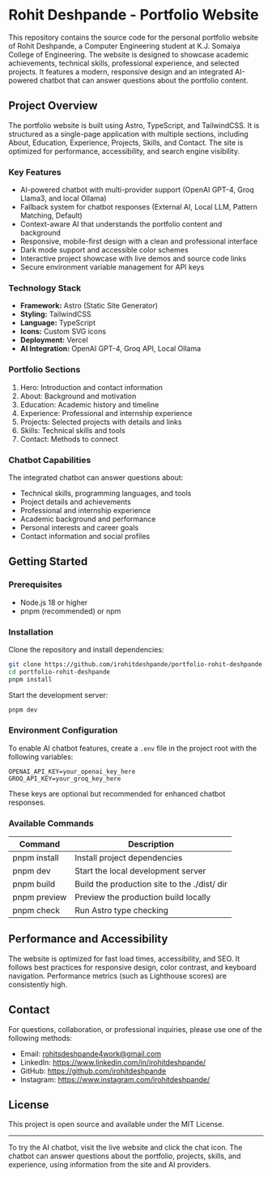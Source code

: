 # Rohit Deshpande - Portfolio Website

This repository contains the source code for the personal portfolio website of Rohit Deshpande, a Computer Engineering student at K.J. Somaiya College of Engineering. The website is designed to showcase academic achievements, technical skills, professional experience, and selected projects. It features a modern, responsive design and an integrated AI-powered chatbot that can answer questions about the portfolio content.

## Project Overview

The portfolio website is built using Astro, TypeScript, and TailwindCSS. It is structured as a single-page application with multiple sections, including About, Education, Experience, Projects, Skills, and Contact. The site is optimized for performance, accessibility, and search engine visibility.

### Key Features

- AI-powered chatbot with multi-provider support (OpenAI GPT-4, Groq Llama3, and local Ollama)
- Fallback system for chatbot responses (External AI, Local LLM, Pattern Matching, Default)
- Context-aware AI that understands the portfolio content and background
- Responsive, mobile-first design with a clean and professional interface
- Dark mode support and accessible color schemes
- Interactive project showcase with live demos and source code links
- Secure environment variable management for API keys

### Technology Stack

- **Framework:** Astro (Static Site Generator)
- **Styling:** TailwindCSS
- **Language:** TypeScript
- **Icons:** Custom SVG icons
- **Deployment:** Vercel
- **AI Integration:** OpenAI GPT-4, Groq API, Local Ollama

### Portfolio Sections

1. Hero: Introduction and contact information
2. About: Background and motivation
3. Education: Academic history and timeline
4. Experience: Professional and internship experience
5. Projects: Selected projects with details and links
6. Skills: Technical skills and tools
7. Contact: Methods to connect

### Chatbot Capabilities

The integrated chatbot can answer questions about:

- Technical skills, programming languages, and tools
- Project details and achievements
- Professional and internship experience
- Academic background and performance
- Personal interests and career goals
- Contact information and social profiles

## Getting Started

### Prerequisites

- Node.js 18 or higher
- pnpm (recommended) or npm

### Installation

Clone the repository and install dependencies:

```bash
git clone https://github.com/irohitdeshpande/portfolio-rohit-deshpande.git
cd portfolio-rohit-deshpande
pnpm install
```

Start the development server:

```bash
pnpm dev
```

### Environment Configuration

To enable AI chatbot features, create a `.env` file in the project root with the following variables:

```
OPENAI_API_KEY=your_openai_key_here
GROQ_API_KEY=your_groq_key_here
```

These keys are optional but recommended for enhanced chatbot responses.

### Available Commands

| Command         | Description                                 |
|-----------------|---------------------------------------------|
| pnpm install    | Install project dependencies                |
| pnpm dev        | Start the local development server           |
| pnpm build      | Build the production site to the ./dist/ dir |
| pnpm preview    | Preview the production build locally         |
| pnpm check      | Run Astro type checking                      |

## Performance and Accessibility

The website is optimized for fast load times, accessibility, and SEO. It follows best practices for responsive design, color contrast, and keyboard navigation. Performance metrics (such as Lighthouse scores) are consistently high.

## Contact

For questions, collaboration, or professional inquiries, please use one of the following methods:

- Email: rohitsdeshpande4work@gmail.com
- LinkedIn: https://www.linkedin.com/in/irohitdeshpande/
- GitHub: https://github.com/irohitdeshpande
- Instagram: https://www.instagram.com/irohitdeshpande/

## License

This project is open source and available under the MIT License.

---

To try the AI chatbot, visit the live website and click the chat icon. The chatbot can answer questions about the portfolio, projects, skills, and experience, using information from the site and AI providers.
